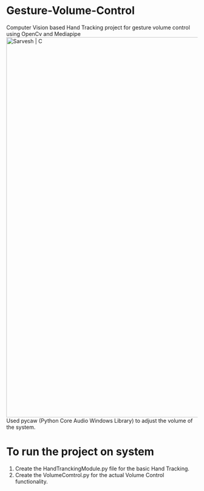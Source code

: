 # Gesture-Volume-Control
Computer Vision based Hand Tracking project for gesture volume control using OpenCv and Mediapipe
<br>
<img align="left" src="https://raw.githubusercontent.com/SarveshD7/Gesture-Volume-Control/main/HandLandmarks.png" alt="Sarvesh | C" width="1000px"/>
<br>
Used pycaw (Python Core Audio Windows Library) to adjust the volume of the system.
<br>
# To run the project on system
1. Create the HandTranckingModule.py file for the basic Hand Tracking.
2. Create the VolumeComtrol.py for the actual Volume Control functionality.
